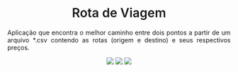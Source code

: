 <h1 align="center" style="font-weight: 600;"> Rota de Viagem </h1>

<p align="justify">
   Aplicação que encontra o melhor caminho entre dois pontos a partir de um arquivo *.csv contendo as rotas (origem e destino) e seus respectivos preços.
</p>

<p align="center">
   <img src="https://img.shields.io/static/v1?style=for-the-badge&logo=appveyor&message=1.0.0&label=version&color=blue"/>

   <img src="https://img.shields.io/static/v1?style=for-the-badge&logo=appveyor&message=MIT&label=licence&color=green"/>

   <img src="https://img.shields.io/static/v1?style=for-the-badge&logo=appveyor&message=7.5.4&label=NPM&color=red"/>
</p>

<!-- <img src="https://img.shields.io/static/v1?label=Teste&message=Ernildo&color=blue&style=for-the-badge&logo=ghost"/>

### Features

- (x) Cadastro de usuário
- (x) Cadastro de cliente
- (x) Cadastro de produtos

<h3>🛠 Tecnologias</h3> -->
